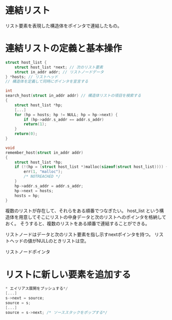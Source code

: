 連結リスト
==========
リスト要素を表現した構造体をポインタで連結したもの。

# 連結リストの定義と基本操作

```c
struct host_list {
    struct host_list *next; // 次のリスト要素
    struct in_addr addr; // リストノードデータ
} *hosts; // リストヘッド
// 構造体を定義して同時にポインタを宣言する

int
search_host(struct in_addr addr) // 構造体リストの項目を検索する
{
    struct host_list *hp;
    [...]
    for (hp = hosts; hp != NULL; hp = hp->next) {
        if (hp->addr.s_addr == addr.s_addr)
        return(1);
    }
    return(0);
}

void
remember_host(struct in_addr addr)
{
    struct host_list *hp;
    if (!(hp = (struct host_list *)malloc(sizeof(struct host_list)))) {
        err(1, "malloc");
        /* NOTREACHED */
    }
    hp->addr.s_addr = addr.s_addr;
    hp->next = hosts;
    hosts = hp;
}
```

複数のリストが存在して、それらをある順番でつなぎたい。
host_list という構造体を用意してそこにリストの中身データと次のリストへのポインタを格納しておく。
そうすると、複数のリストをある順番で連結することができる。

リストノードはデータと次のリスト要素を指し示すnextポインタを持つ。
リストヘッドの値がNULLのときリストは空。

リストノードポインタ

# リストに新しい要素を追加する

```c
* エイリアス展開をプッシュする*/
[...]
s->next = source;
source = s;
[...]
source = s->next; /* ソーススタックをポップする*/
```
